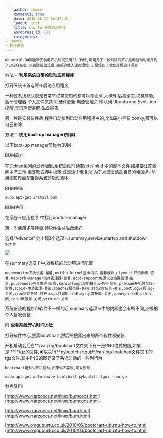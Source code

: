```yaml
---
    author: admin
    comments: true
    date: 2010-06-27 00:37:15
    layout: post
    title: ubuntu 开机启动优化
    wordpress_id: 811
    categories:
- ubuntu
- 软件安装
---
```


    ubuntu10.04刚全新安装时开机时间只用25-30秒,可是用了一段时间后开机启动启动时间升到了1m20s左右.桌面壁纸出现后,面板的载入速度很慢,于是想到了优化开机启动项目

方法一:**利用系统自带的启动应用程序**

打开系统->首选项->启动应用程序,

一种是系统默认但是日常不经常使用的都可以停止掉,大概有:远程桌面,视觉辅助,蓝牙管理器,个人文件夹共享,硬件更新,电源管理,打印队列.Ubuntu one,Evolution 提醒,登录声音提醒,磁盘报告

另一种是安装软件后,程序自动加到启动应用程序中的,比如说小熊猫,conky,都可以自己删除

方法二:**使用boot-up  manager(推荐)**

以下boot-up manager简称为BUM

BUM简介:

在Debian系列的发行版里,系统启动时读取/etc/init.d 中的脚本文件,如果要让这些脚本不工作,需要改变脚本权限,但是这个很复杂,为了方便您搞乱自己的电脑,BUM用图形界面配置你系统的启动脚本

BUM安装:

    sudo apt-get install bum

BUM使用:

在系统->应用程序 中找到bootup-manager

第一次使用多等待会,待软件生成磁盘缓存

选择"Advance",会出现3个选项卡summary,service,startup and shutdown script

![](http://www.marzocca.net/Immagini/bum1.png)

在summary选项卡中,对系统的启动项进行配置

    udevmonitor系统设备-留着,nvidia-kernel显卡内核-留着模块,plymouth开机动画-留着,network-manager网络管理器-留着,acpi-support电源以及热键管理-留着,pulseaudio声音管理-留着,kernleloops没明白什么作用-留着,preload开机预加载-留着,acpid-电源管理-关闭,apache2服务器-关闭,atd定时任务-关闭,bootlog开机log-关闭,cron定时任务-打开,cups打印机-关闭,mysql数据库-关闭,openvpn-关闭,ssh-关闭,tor中继服务-关闭,winbind-关闭........

系统安装的程序和软件不一样的话,summary选项卡中的内容也会有所不同,应根据个人情况调整.

附:**查看系统开机时间方法**

打开软件中心,搜索bootchart,然后把搜索出来的两个软件都安装.

开机启动会后在**/var/log/bootchart文件夹下有一张PNG格式的图,如果是.****tgz的文件,可以执行**pybootchartgui开/var/log/bootchar/文件夹下的tgz文件.其中PNG的图记录了系统启动的一些列行为

    bootchart是默认开机启动,如果你不喜欢,可以删除

    sudo apt-get autoremvoe bootchart pybootchartgui --purge

参考资料:

[http://www.marzocca.net/linux/bumdocs.html](http://www.marzocca.net/linux/bumdocs.html)

[http://www.marzocca.net/linux/bum.html](http://www.marzocca.net/linux/bum.html)

[http://www.omgubuntu.co.uk/2010/06/bootchart-ubuntu-how-to.html](http://www.omgubuntu.co.uk/2010/06/bootchart-ubuntu-how-to.html)

